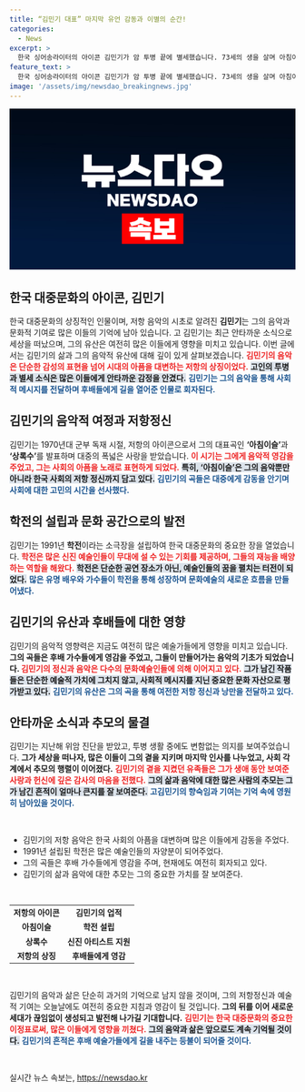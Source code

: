 ```yaml
---
title: “김민기 대표” 마지막 유언 감동과 이별의 순간!
categories:
  - News
excerpt: >
  한국 싱어송라이터의 아이콘 김민기가 암 투병 끝에 별세했습니다. 73세의 생을 살며 아침이슬과 상록수로 저항의 상징이 된 그는, 대학로 소극장 문화의 기틀을 다진 인물로 기억됩니다.
feature_text: >
  한국 싱어송라이터의 아이콘 김민기가 암 투병 끝에 별세했습니다. 73세의 생을 살며 아침이슬과 상록수로 저항의 상징이 된 그는, 대학로 소극장 문화의 기틀을 다진 인물로 기억됩니다.
image: '/assets/img/newsdao_breakingnews.jpg'
---
```


<p><img src="/assets/img/newsdao_breakingnews.jpg" alt="flaretime 속보" /></p>

<h2 data-ke-size="size26">한국 대중문화의 아이콘, 김민기</h2>

<p data-ke-size="size16">한국 대중문화의 상징적인 인물이며, 저항 음악의 시초로 알려진 <b>김민기</b>는 그의 음악과 문화적 기여로 많은 이들의 기억에 남아 있습니다. 고 김민기는 최근 안타까운 소식으로 세상을 떠났으며, 그의 유산은 여전히 많은 이들에게 영향을 미치고 있습니다. 이번 글에서는 김민기의 삶과 그의 음악적 유산에 대해 깊이 있게 살펴보겠습니다. <b><span style="color: #ee2323;">김민기의 음악은 단순한 감성의 표현을 넘어 시대의 아픔을 대변하는 저항의 상징이었다.</span></b> <b><span style="background-color: #21538527;">고인의 투병과 별세 소식은 많은 이들에게 안타까운 감정을 안겼다.</span></b> <b><span style="color: #1a5490;">김민기는 그의 음악을 통해 사회적 메시지를 전달하며 후배들에게 길을 열어준 인물로 회자된다.</span></b></p>

<h2 data-ke-size="size26">김민기의 음악적 여정과 저항정신</h2>

<p data-ke-size="size16">김민기는 1970년대 군부 독재 시절, 저항의 아이콘으로서 그의 대표곡인 <b>‘아침이슬’</b>과 <b>‘상록수’</b>를 발표하며 대중의 폭넓은 사랑을 받았습니다. <b><span style="color: #ee2323;">이 시기는 그에게 음악적 영감을 주었고, 그는 사회의 아픔을 노래로 표현하게 되었다.</span></b> <b><span style="background-color: #21538527;">특히, ‘아침이슬’은 그의 음악뿐만 아니라 한국 사회의 저항 정신까지 담고 있다.</span></b> <b><span style="color: #1a5490;">김민기의 곡들은 대중에게 감동을 안기며 사회에 대한 고민의 시간을 선사했다.</span></b></p>

<h2 data-ke-size="size26">학전의 설립과 문화 공간으로의 발전</h2>

<p data-ke-size="size16">김민기는 1991년 <b>학전</b>이라는 소극장을 설립하여 한국 대중문화의 중요한 장을 열었습니다. <b><span style="color: #ee2323;">학전은 많은 신진 예술인들이 무대에 설 수 있는 기회를 제공하며, 그들의 재능을 배양하는 역할을 해왔다.</span></b> <b><span style="background-color: #21538527;">학전은 단순한 공연 장소가 아닌, 예술인들의 꿈을 펼치는 터전이 되었다.</span></b> <b><span style="color: #1a5490;">많은 유명 배우와 가수들이 학전을 통해 성장하며 문화예술의 새로운 흐름을 만들어냈다.</span></b></p>

<h2 data-ke-size="size26">김민기의 유산과 후배들에 대한 영향</h2>

<p data-ke-size="size16">김민기의 음악적 영향력은 지금도 여전히 많은 예술가들에게 영향을 미치고 있습니다. <b>그의 곡들은 후배 가수들에게 영감을 주었고, 그들이 만들어가는 음악의 기초가 되었습니다. </b><b><span style="color: #ee2323;">김민기의 정신과 음악은 다수의 문화예술인들에 의해 이어지고 있다.</span></b> <b><span style="background-color: #21538527;">그가 남긴 작품들은 단순한 예술적 가치에 그치지 않고, 사회적 메시지를 지닌 중요한 문화 자산으로 평가받고 있다.</span></b> <b><span style="color: #1a5490;">김민기의 유산은 그의 곡을 통해 여전한 저항 정신과 낭만을 전달하고 있다.</span></b></p>

<h2 data-ke-size="size26">안타까운 소식과 추모의 물결</h2>

<p data-ke-size="size16">김민기는 지난해 위암 진단을 받았고, 투병 생활 중에도 변함없는 의지를 보여주었습니다. <b>그가 세상을 떠나자, 많은 이들이 그의 곁을 지키며 마지막 인사를 나누었고, 사회 각계에서 추모의 행렬이 이어졌다.</b> <b><span style="color: #ee2323;">김민기의 곁을 지켰던 유족들은 그가 생애 동안 보여준 사랑과 헌신에 깊은 감사의 마음을 전했다.</span></b> <b><span style="background-color: #21538527;">그의 삶과 음악에 대한 많은 사람의 추모는 그가 남긴 흔적이 얼마나 큰지를 잘 보여준다.</span></b> <b><span style="color: #1a5490;">고김민기의 향숙임과 기여는 기억 속에 영원히 남아있을 것이다.</span></b></p>

<p data-ke-size="size16">&nbsp;</p>

<ul>
    <li>김민기의 저항 음악은 한국 사회의 아픔을 대변하며 많은 이들에게 감동을 주었다.</li>
    <li>1991년 설립된 학전은 많은 예술인들의 자양분이 되어주었다.</li>
    <li>그의 곡들은 후배 가수들에게 영감을 주며, 현재에도 여전히 회자되고 있다.</li>
    <li>김민기의 삶과 음악에 대한 추모는 그의 중요한 가치를 잘 보여준다.</li>
</ul>

<p data-ke-size="size16">&nbsp;</p>

<table style="width:100%;border-collapse:collapse;">
    <tr>
        <td style="text-align: center; height: 17px;"><b>저항의 아이콘</b></td>
        <td style="text-align: center; height: 17px;"><b>김민기의 업적</b></td>
    </tr>
    <tr>
        <td style="text-align: center; height: 17px;"><b>아침이슬</b></td>
        <td style="text-align: center; height: 17px;"><b>학전 설립</b></td>
    </tr>
    <tr>
        <td style="text-align: center; height: 17px;"><b>상록수</b></td>
        <td style="text-align: center; height: 17px;"><b>신진 아티스트 지원</b></td>
    </tr>
    <tr>
        <td style="text-align: center; height: 17px;"><b>저항의 상징</b></td>
        <td style="text-align: center; height: 17px;"><b>후배들에게 영감</b></td>
    </tr>
</table>

<p data-ke-size="size16">&nbsp;</p>

<p data-ke-size="size16">김민기의 음악과 삶은 단순히 과거의 기억으로 남지 않을 것이며, 그의 저항정신과 예술적 기여는 오늘날에도 여전히 중요한 지침과 영감이 될 것입니다. <b>그의 뒤를 이어 새로운 세대가 끊임없이 생성되고 발전해 나가길 기대합니다.</b> <b><span style="color: #ee2323;">김민기는 한국 대중문화의 중요한 이정표로써, 많은 이들에게 영향을 끼쳤다.</span></b> <b><span style="background-color: #21538527;">그의 음악과 삶은 앞으로도 계속 기억될 것이다.</span></b> <b><span style="color: #1a5490;">김민기의 흔적은 후배 예술가들에게 길을 내주는 등불이 되어줄 것이다.</span></b></p>

<p data-ke-size="size16">&nbsp;</p>
실시간 뉴스 속보는, <a href="https://newsdao.kr" rel="dofollow">https://newsdao.kr</a>


